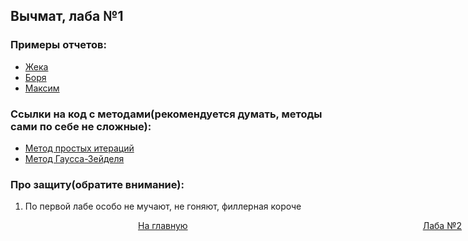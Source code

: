 ## Вычмат, лаба №1

### Примеры отчетов:

+ [Жека](https://docs.google.com/document/d/1LLWmoCD0LiewGe7DW-Jl9S90zLk-ldEaiLVC6ogbiWY/edit?usp=sharing)
+ [Боря](https://docs.google.com/document/d/1fdsMdgXHwRYwg4kBaptR9nB2MRA9Vh6y0TNZDRaZFbo/edit)
+ [Максим](https://docs.google.com/document/d/1ixkXp7aO3CQ7lnSLrrLzC2WzfwtuCXJjs_a5f0CRsoM/edit?usp=sharing)

### Ссылки на код с методами(рекомендуется думать, методы сами по себе не сложные):

+ [Метод простых итераций](https://github.com/rosroble/ITMO-comp-math/blob/main/linsys%20(1)/src/ru/rosroble/SolverRunner.java)
+ [Метод Гаусса-Зейделя](https://github.com/3ilib0ba/ITMO-Comput-Math-1)

### Про защиту(обратите внимание):

1) По первой лабе особо не мучают, не гоняют, филлерная короче












[//]: # (к оглавлению и на прочие лабы)
<div style="position: absolute; left: 10px">

</div>
<div style="position: absolute; left: 45%">
    <a href="../secondcourse.html">На главную</a>
</div>
<div style="position: absolute; right: 10px">
    <a style="text-align: right" href="lab-2.html">Лаба №2</a>
</div>
